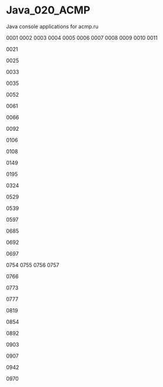 # Java_020_ACMP
Java console applications for acmp.ru

0001
0002
0003
0004
0005
0006
0007
0008
0009
0010
0011

0021

0025

0033

0035

0052

0061

0066

0092

0106

0108

0149

0195

0324

0529

0539

0597

0685

0692

0697

0754
0755
0756
0757

0766

0773

0777

0819

0854

0892

0903

0907

0942

0970